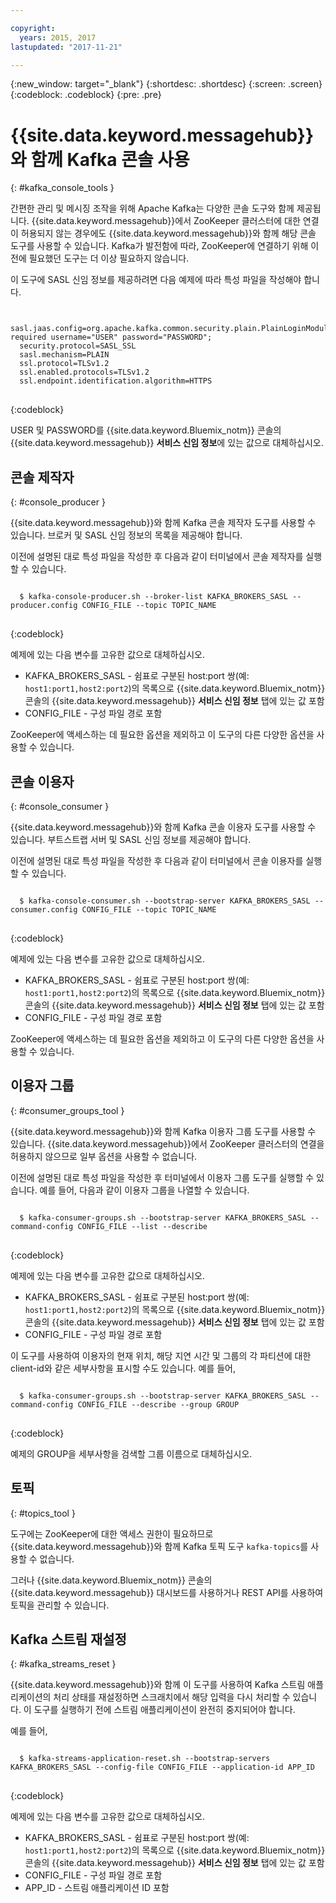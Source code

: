 ```yaml
---

copyright:
  years: 2015, 2017
lastupdated: "2017-11-21"

---
```


{:new_window: target="_blank"}
{:shortdesc: .shortdesc}
{:screen: .screen}
{:codeblock: .codeblock}
{:pre: .pre}


# {{site.data.keyword.messagehub}}와 함께 Kafka 콘솔 사용
{: #kafka_console_tools }

간편한 관리 및 메시징 조작을 위해 Apache Kafka는 다양한 콘솔 도구와 함께 제공됩니다. {{site.data.keyword.messagehub}}에서 ZooKeeper
클러스터에 대한 연결이 허용되지 않는 경우에도 {{site.data.keyword.messagehub}}와 함께 해당 콘솔 도구를 사용할 수 있습니다. Kafka가 발전함에 따라, ZooKeeper에 연결하기 위해 이전에 필요했던 도구는 더 이상 필요하지 않습니다. 

이 도구에 SASL 신임 정보를 제공하려면 다음 예제에 따라 특성 파일을 작성해야 합니다. 

<pre>
<code>
  sasl.jaas.config=org.apache.kafka.common.security.plain.PlainLoginModule required username="USER" password="PASSWORD";
  security.protocol=SASL_SSL
  sasl.mechanism=PLAIN
  ssl.protocol=TLSv1.2
  ssl.enabled.protocols=TLSv1.2
  ssl.endpoint.identification.algorithm=HTTPS
</code>
</pre>
{:codeblock}

USER 및 PASSWORD를 {{site.data.keyword.Bluemix_notm}} 콘솔의
{{site.data.keyword.messagehub}} **서비스 신임 정보**에 있는 값으로 대체하십시오. 


## 콘솔 제작자
{: #console_producer }

{{site.data.keyword.messagehub}}와 함께 Kafka 콘솔 제작자 도구를 사용할 수 있습니다. 브로커 및 SASL 신임 정보의 목록을 제공해야 합니다. 

이전에 설명된 대로 특성 파일을 작성한 후 다음과 같이 터미널에서 콘솔 제작자를 실행할 수 있습니다. 

<pre>
<code>
  $ kafka-console-producer.sh --broker-list KAFKA_BROKERS_SASL --producer.config CONFIG_FILE --topic TOPIC_NAME
</code>
</pre>
{:codeblock}

예제에 있는 다음 변수를 고유한 값으로 대체하십시오. 
* KAFKA_BROKERS_SASL - 쉼표로 구분된 host:port 쌍(예: `host1:port1,host2:port2`)의 목록으로
{{site.data.keyword.Bluemix_notm}} 콘솔의
{{site.data.keyword.messagehub}} **서비스 신임 정보** 탭에 있는 값 포함 
* CONFIG_FILE - 구성 파일 경로 포함 

ZooKeeper에 액세스하는 데 필요한 옵션을 제외하고 이 도구의 다른 다양한 옵션을 사용할 수 있습니다. 


## 콘솔 이용자
{: #console_consumer }

{{site.data.keyword.messagehub}}와 함께 Kafka 콘솔 이용자 도구를 사용할 수 있습니다. 부트스트랩 서버 및 SASL 신임 정보를 제공해야 합니다. 

이전에 설명된 대로 특성 파일을 작성한 후 다음과 같이 터미널에서 콘솔 이용자를 실행할 수 있습니다. 

<pre>
<code>
  $ kafka-console-consumer.sh --bootstrap-server KAFKA_BROKERS_SASL --consumer.config CONFIG_FILE --topic TOPIC_NAME 
</code>
</pre>
{:codeblock}

예제에 있는 다음 변수를 고유한 값으로 대체하십시오. 
* KAFKA_BROKERS_SASL - 쉼표로 구분된 host:port 쌍(예: `host1:port1,host2:port2`)의 목록으로
{{site.data.keyword.Bluemix_notm}} 콘솔의
{{site.data.keyword.messagehub}} **서비스 신임 정보** 탭에 있는 값 포함 
* CONFIG_FILE - 구성 파일 경로 포함 

ZooKeeper에 액세스하는 데 필요한 옵션을 제외하고 이 도구의 다른 다양한 옵션을 사용할 수 있습니다. 


## 이용자 그룹
{: #consumer_groups_tool }

{{site.data.keyword.messagehub}}와 함께 Kafka 이용자 그룹 도구를 사용할 수 있습니다. {{site.data.keyword.messagehub}}에서
ZooKeeper 클러스터의 연결을 허용하지 않으므로 일부 옵션을 사용할 수 없습니다. 

이전에 설명된 대로 특성 파일을 작성한 후 터미널에서 이용자 그룹 도구를 실행할 수 있습니다. 예를 들어, 다음과 같이 이용자 그룹을 나열할 수 있습니다. 

<pre>
<code>
  $ kafka-consumer-groups.sh --bootstrap-server KAFKA_BROKERS_SASL --command-config CONFIG_FILE --list --describe
</code>
</pre>
{:codeblock}

예제에 있는 다음 변수를 고유한 값으로 대체하십시오. 
* KAFKA_BROKERS_SASL - 쉼표로 구분된 host:port 쌍(예: `host1:port1,host2:port2`)의 목록으로
{{site.data.keyword.Bluemix_notm}} 콘솔의
{{site.data.keyword.messagehub}} **서비스 신임 정보** 탭에 있는 값 포함 
* CONFIG_FILE - 구성 파일 경로 포함

이 도구를 사용하여 이용자의 현재 위치, 해당 지연 시간 및 그룹의 각 파티션에 대한 client-id와 같은 세부사항을 표시할 수도 있습니다. 예를 들어, 

<pre>
<code>
  $ kafka-consumer-groups.sh --bootstrap-server KAFKA_BROKERS_SASL --command-config CONFIG_FILE --describe --group GROUP
</code>
</pre>
{:codeblock}

예제의 GROUP을 세부사항을 검색할 그룹 이름으로 대체하십시오.  


## 토픽
{: #topics_tool }

도구에는 ZooKeeper에 대한 액세스 권한이 필요하므로 {{site.data.keyword.messagehub}}와 함께 Kafka 토픽 도구 `kafka-topics`를
사용할 수 없습니다. 

그러나 {{site.data.keyword.Bluemix_notm}} 콘솔의 {{site.data.keyword.messagehub}} 대시보드를 사용하거나
REST API를 사용하여 토픽을 관리할 수 있습니다. 


## Kafka 스트림 재설정
{: #kafka_streams_reset }

{{site.data.keyword.messagehub}}와 함께 이 도구를 사용하여 Kafka 스트림 애플리케이션의 처리 상태를 재설정하면 스크래치에서 해당 입력을 다시 처리할 수 있습니다. 이 도구를 실행하기 전에 스트림 애플리케이션이 완전히 중지되어야 합니다. 

예를 들어, 

<pre>
<code>
  $ kafka-streams-application-reset.sh --bootstrap-servers KAFKA_BROKERS_SASL --config-file CONFIG_FILE --application-id APP_ID
</code>
</pre>
{:codeblock}

예제에 있는 다음 변수를 고유한 값으로 대체하십시오. 
* KAFKA_BROKERS_SASL - 쉼표로 구분된 host:port 쌍(예: `host1:port1,host2:port2`)의 목록으로
{{site.data.keyword.Bluemix_notm}} 콘솔의
{{site.data.keyword.messagehub}} **서비스 신임 정보** 탭에 있는 값 포함 
* CONFIG_FILE - 구성 파일 경로 포함 
* APP_ID - 스트림 애플리케이션 ID 포함

